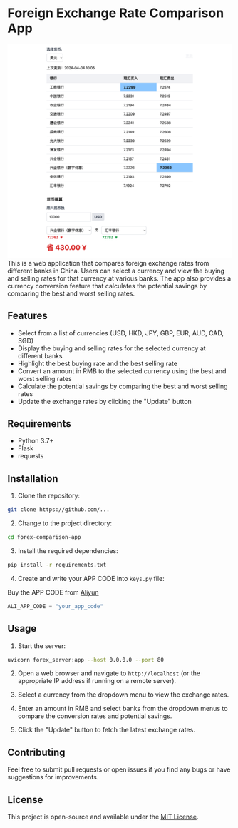 # Foreign Exchange Rate Comparison App
![screenshot](image.png)
This is a web application that compares foreign exchange rates from different banks in China. Users can select a currency and view the buying and selling rates for that currency at various banks. The app also provides a currency conversion feature that calculates the potential savings by comparing the best and worst selling rates.

## Features

- Select from a list of currencies (USD, HKD, JPY, GBP, EUR, AUD, CAD, SGD)
- Display the buying and selling rates for the selected currency at different banks
- Highlight the best buying rate and the best selling rate
- Convert an amount in RMB to the selected currency using the best and worst selling rates
- Calculate the potential savings by comparing the best and worst selling rates
- Update the exchange rates by clicking the "Update" button

## Requirements

- Python 3.7+
- Flask
- requests

## Installation

1. Clone the repository:

```bash
git clone https://github.com/...
```

2. Change to the project directory:

```bash
cd forex-comparison-app
```

3. Install the required dependencies:

```bash
pip install -r requirements.txt
```

4. Create and write your APP CODE into `keys.py` file:

Buy the APP CODE from [Aliyun](https://market.aliyun.com/products/57000002/cmapi010841.html?spm=5176.product-detail.sidebar.1.5b2d2fe5ZPfKOv&scm=20140722.C_cmapi010841.P_146.MO_732-ST_4769-V_1-ID_cmapi010841-OR_rec#sku=yuncode484100008)
    
```python
ALI_APP_CODE = "your_app_code"
```

## Usage

1. Start the server:

```bash
uvicorn forex_server:app --host 0.0.0.0 --port 80
```

2. Open a web browser and navigate to `http://localhost` (or the appropriate IP address if running on a remote server).

3. Select a currency from the dropdown menu to view the exchange rates.

4. Enter an amount in RMB and select banks from the dropdown menus to compare the conversion rates and potential savings.

5. Click the "Update" button to fetch the latest exchange rates.


## Contributing

Feel free to submit pull requests or open issues if you find any bugs or have suggestions for improvements.

## License

This project is open-source and available under the [MIT License](https://opensource.org/licenses/MIT).